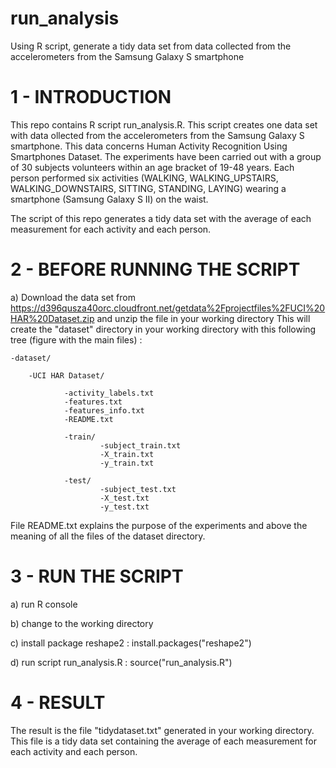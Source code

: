 run_analysis
============

Using R script, generate a tidy data set from data collected from the accelerometers from the Samsung Galaxy S smartphone

1 - INTRODUCTION
=================

This repo contains R script run_analysis.R. 
This script creates one data set with data ollected from the accelerometers from the Samsung Galaxy S smartphone. This data concerns Human Activity Recognition Using Smartphones Dataset.
The experiments have been carried out with a group of 30 subjects volunteers within an age bracket of 19-48 years. Each person performed six activities (WALKING, WALKING_UPSTAIRS, WALKING_DOWNSTAIRS, SITTING, STANDING, LAYING) wearing a smartphone (Samsung Galaxy S II) on the waist. 


The script of this repo generates a tidy data set with the average of each measurement for each activity and each person.

2 - BEFORE RUNNING THE SCRIPT
=============================

a) Download the data set from https://d396qusza40orc.cloudfront.net/getdata%2Fprojectfiles%2FUCI%20HAR%20Dataset.zip and unzip the file in your working directory
This will create the "dataset" directory in your working directory with this following tree (figure with the main files) :

	-dataset/
	
		-UCI HAR Dataset/
		
				-activity_labels.txt
				-features.txt
				-features_info.txt
				-README.txt
				
				-train/
						-subject_train.txt
						-X_train.txt
						-y_train.txt
						
				-test/
						-subject_test.txt
						-X_test.txt
						-y_test.txt
  
        
        

File README.txt explains the purpose of the experiments and above the meaning of all the files of the dataset directory.

3 - RUN THE SCRIPT
=============================

a) run R console

b) change to the working directory

c) install package reshape2  :  install.packages("reshape2")

d) run script run_analysis.R  : source("run_analysis.R")


4 - RESULT
=============================

The result is the file "tidydataset.txt" generated in your working directory. 
This file is a tidy data set containing the average of each measurement for each activity and each person.
